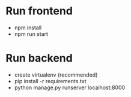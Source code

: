 
# Run frontend
- npm install
- npm run start

# Run backend
- create virtualenv (recommended)
- pip install -r requirements.txt
- python manage.py runserver localhost:8000
```
```
